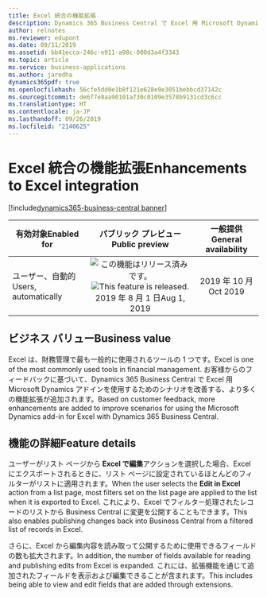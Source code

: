 ```yaml
---
title: Excel 統合の機能拡張
description: Dynamics 365 Business Central で Excel 用 Microsoft Dynamics アドインを使用するためのサポートされるユース ケースの数を増やしています。 ユーザー エクスペリエンスを向上させるために、データ ビューもより合理化されます。
author: relnotes
ms.reviewer: edupont
ms.date: 09/11/2019
ms.assetid: bb41ecca-246c-e911-a98c-000d3a4f3343
ms.topic: article
ms.service: business-applications
ms.author: jaredha
dynamics365pdf: true
ms.openlocfilehash: 56cfe5dd0e1b8f121e628e9e3051bebbcd37142c
ms.sourcegitcommit: de6f7e8aa90101a730c0109e3578b9131cd3c6cc
ms.translationtype: HT
ms.contentlocale: ja-JP
ms.lasthandoff: 09/26/2019
ms.locfileid: "2140625"
---
```

# <a name="enhancements-to-excel-integration"></a><span data-ttu-id="e4678-104">Excel 統合の機能拡張</span><span class="sxs-lookup"><span data-stu-id="e4678-104">Enhancements to Excel integration</span></span>
[!include[dynamics365-business-central banner](../includes/dynamics365-business-central.md)]

| <span data-ttu-id="e4678-105">有効対象</span><span class="sxs-lookup"><span data-stu-id="e4678-105">Enabled for</span></span>    |  <span data-ttu-id="e4678-106">パブリック プレビュー</span><span class="sxs-lookup"><span data-stu-id="e4678-106">Public preview</span></span> | <span data-ttu-id="e4678-107">一般提供</span><span class="sxs-lookup"><span data-stu-id="e4678-107">General availability</span></span> | 
| ---------- | :----------: |:----------: |
|<span data-ttu-id="e4678-108">ユーザー、自動的</span><span class="sxs-lookup"><span data-stu-id="e4678-108">Users, automatically</span></span>|<span data-ttu-id="e4678-109">![この機能はリリース済みです。](/dynamics365-release-plan/media/green-checkmark.png "この機能はリリース済みです。")</span><span class="sxs-lookup"><span data-stu-id="e4678-109">![This feature is released.](/dynamics365-release-plan/media/green-checkmark.png "This feature is released.")</span></span> <span data-ttu-id="e4678-110">2019 年 8 月 1 日</span><span class="sxs-lookup"><span data-stu-id="e4678-110">Aug 1, 2019</span></span>| <span data-ttu-id="e4678-111">2019 年 10 月</span><span class="sxs-lookup"><span data-stu-id="e4678-111">Oct 2019</span></span>|


## <a name="business-value"></a><span data-ttu-id="e4678-112">ビジネス バリュー</span><span class="sxs-lookup"><span data-stu-id="e4678-112">Business value</span></span>
<!-- bv start -->
<span data-ttu-id="e4678-113">Excel は、財務管理で最も一般的に使用されるツールの 1 つです。</span><span class="sxs-lookup"><span data-stu-id="e4678-113">Excel is one of the most commonly used tools in financial management.</span></span> <span data-ttu-id="e4678-114">お客様からのフィードバックに基づいて、Dynamics 365 Business Central で Excel 用 Microsoft Dynamics アドインを使用するためのシナリオを改善する、より多くの機能拡張が追加されます。</span><span class="sxs-lookup"><span data-stu-id="e4678-114">Based on customer feedback, more enhancements are added to improve scenarios for using the Microsoft Dynamics add-in for Excel with Dynamics 365 Business Central.</span></span>
<!-- bv end -->



## <a name="feature-details"></a><span data-ttu-id="e4678-115">機能の詳細</span><span class="sxs-lookup"><span data-stu-id="e4678-115">Feature details</span></span>
<!--feature detail start -->
<span data-ttu-id="e4678-116">ユーザーがリスト ページから **Excel で編集**アクションを選択した場合、Excel にエクスポートされるときに、リスト ページに設定されているほとんどのフィルターがリストに適用されます。</span><span class="sxs-lookup"><span data-stu-id="e4678-116">When the user selects the **Edit in Excel** action from a list page, most filters set on the list page are applied to the list when it is exported to Excel.</span></span> <span data-ttu-id="e4678-117">これにより、Excel でフィルター処理されたレコードのリストから Business Central に変更を公開することもできます。</span><span class="sxs-lookup"><span data-stu-id="e4678-117">This also enables publishing changes back into Business Central from a filtered list of records in Excel.</span></span>

<span data-ttu-id="e4678-118">さらに、Excel から編集内容を読み取って公開するために使用できるフィールドの数も拡大されます。</span><span class="sxs-lookup"><span data-stu-id="e4678-118">In addition, the number of fields available for reading and publishing edits from Excel is expanded.</span></span> <span data-ttu-id="e4678-119">これには、拡張機能を通じて追加されたフィールドを表示および編集できることが含まれます。</span><span class="sxs-lookup"><span data-stu-id="e4678-119">This includes being able to view and edit fields that are added through extensions.</span></span>
<!--feature detail end -->











